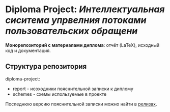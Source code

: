 # Diploma Project: *Интеллектуальная сиситема упрвелния потоками пользовательских обращени*  

**Монорепозиторий с материалами диплома**: отчёт (LaTeX), исходный код и документация.  

## **Структура репозитория** 

diploma-project:
- report - исоходники пояснительной записки к диплому
- schemes - схемы используемые в проекте

Последнюю версию пояснительной записки можно найти в [релизах](https://github.com/glebchanskiy/diploma-project/releases).
